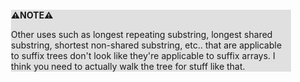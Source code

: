 <div style="margin:2em; background-color: #e0e0e0;">

<strong>⚠️NOTE️️️⚠️</strong>

Other uses such as longest repeating substring, longest shared substring, shortest non-shared substring, etc.. that are applicable to suffix trees don't look like they're applicable to suffix arrays. I think you need to actually walk the tree for stuff like that.
</div>

